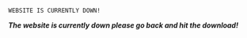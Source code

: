 ```
WEBSITE IS CURRENTLY DOWN!
```
***The website is currently down please go back and hit the download!***
